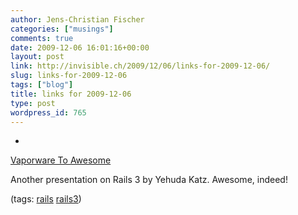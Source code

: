 ```yaml
---
author: Jens-Christian Fischer
categories: ["musings"]
comments: true
date: 2009-12-06 16:01:16+00:00
layout: post
link: http://invisible.ch/2009/12/06/links-for-2009-12-06/
slug: links-for-2009-12-06
tags: ["blog"]
title: links for 2009-12-06
type: post
wordpress_id: 765
---
```


  * 
                

[Vaporware To Awesome](http://www.slideshare.net/wycats/vaporware-to-awesome)


                

Another presentation on Rails 3 by Yehuda Katz. Awesome, indeed!


                

(tags: [rails](http://delicious.com/jaycee/rails) [rails3](http://delicious.com/jaycee/rails3))


            
